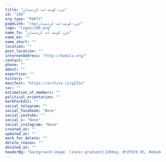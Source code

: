 ```yaml
---
title: "حزب-کومه-له-کردستان"
id: "198"
org_type: "PARTY"
pageLink: "/op/حزب-کومه-له-کردستان"
logo: "logos/198.png"
name_fa: "حزب کومه له کردستان"
name_en: ""
name_short: ""
location: ""
post_location: ""
internetAddress: "http://komala.org/"
contact: ""
phone: ""
about: ""
expertise: ""
history: ""
manifest: "https://archive.is/gZ31e"
coc: ""
estimation_of_members: ""
political_orientation: ""
markForEdit: ""
social_telegram: ""
social_facebook: "None"
social_youtube: ""
social_x: "None"
social_instagram: "None"
created_at: ""
updated_at: ""
mark_for_delete: ""
delete_reason: ""
deleted_at: ""
headerBg: "background-image: linear-gradient(120deg, #fdfbfb 0%, #ebedee 100%);"
---
```

